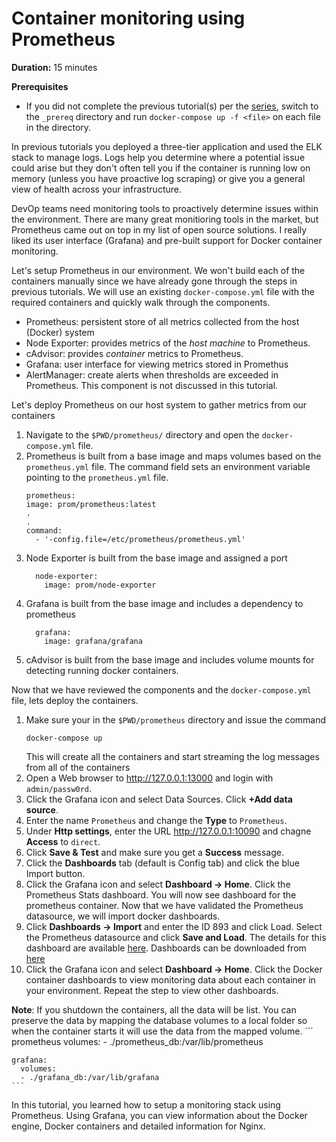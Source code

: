 # Container monitoring using Prometheus

**Duration:** 15 minutes 

**Prerequisites**
 * If you did not complete the previous tutorial(s) per the [series](../master/README.md), switch to the `_prereq` directory and run `docker-compose up -f <file>` on each file in the directory.

In previous tutorials you deployed a three-tier application and used the ELK stack to manage logs. Logs help you determine where a potential issue could arise but they don't often tell you if the container is running low on memory (unless you have proactive log scraping) or give you a general view of health across your infrastructure. 

DevOp teams need monitoring tools to proactively determine issues within the environment. There are many great monitioring tools in the market, but Prometheus came out on top in my list of open source solutions. I really liked its user interface (Grafana) and pre-built support for Docker container monitoring.

Let's setup Prometheus in our environment. We won't build each of the containers manually since we have already gone through the steps in previous tutorials. We will use an existing `docker-compose.yml` file with the required containers and quickly walk through the components.

* Prometheus: persistent store of all metrics collected from the host (Docker) system
* Node Exporter: provides metrics of the *host machine* to Prometheus.
* cAdvisor: provides *container* metrics to Prometheus.
* Grafana: user interface for viewing metrics stored in Promethus
* AlertManager: create alerts when thresholds are exceeded in Prometheus. This component is not discussed in this tutorial.

Let's deploy Prometheus on our host system to gather metrics from our containers
1. Navigate to the `$PWD/prometheus/` directory and open the `docker-compose.yml` file.
2. Prometheus is built from a base image and maps volumes based on the `prometheus.yml` file. The command field sets an environment variable pointing to the `prometheus.yml` file.
	```
	prometheus:
    image: prom/prometheus:latest
	.
	.
	command:
      - '-config.file=/etc/prometheus/prometheus.yml'
	```
3. Node Exporter is built from the base image and assigned a port
	```
	  node-exporter:
    	image: prom/node-exporter
	```
4. Grafana is built from the base image and includes a dependency to prometheus
	```
	  grafana:
    	image: grafana/grafana
	```
5. cAdvisor is built from the base image and includes volume mounts for detecting running docker containers.

Now that we have reviewed the components and the `docker-compose.yml` file, lets deploy the containers.

1. Make sure your in the `$PWD/prometheus` directory and issue the command
	```
	docker-compose up
	```
	This will create all the containers and start streaming the log messages from all of the containers
2. Open a Web browser to http://127.0.0.1:13000 and login with `admin/passw0rd`.
3. Click the Grafana icon and select Data Sources. Click **+Add data source**.
4. Enter the name `Prometheus` and change the **Type** to `Prometheus`.
5. Under **Http settings**, enter the URL http://127.0.0.1:10090 and chagne **Access** to `direct`.
6. Click **Save & Test** and make sure you get a **Success** message.
7. Click the **Dashboards** tab (default is Config tab) and click the blue Import button.
8. Click the Grafana icon and select **Dashboard -> Home**. Click the Prometheus Stats dashboard. You will now see dashboard for the prometheus container. Now that we have validated the Prometheus datasource, we will import docker dashboards.
9. Click **Dashboards -> Import** and enter the ID 893 and click Load. Select the Prometheus datasource and click **Save and Load**. The details for this dashboard are available [here](https://grafana.com/dashboards/893).
	Dashboards can be downloaded from [here](https://grafana.com/dashboards)
10. Click the Grafana icon and select **Dashboard -> Home**. Click the Docker container dashboards to view monitoring data about each container in your environment. Repeat the step to view other dashboards.

**Note**: If you shutdown the containers, all the data will be list. You can preserve the data by mapping the database volumes to a local folder so when the container starts it will use the data from the mapped volume.
	```
	prometheus
	  volumes:
	  - ./prometheus_db:/var/lib/prometheus

	grafana:
	  volumes:
	  - ./grafana_db:/var/lib/grafana
	```

In this tutorial, you learned how to setup a monitoring stack using Prometheus. Using Grafana, you can view information about the Docker engine, Docker containers and detailed information for Nginx.